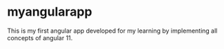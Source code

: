 # myangularapp
This is my first angular app developed for my learning by implementing all concepts of angular 11.
